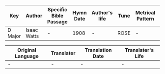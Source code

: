 Key | Author   | Specific Bible Passage     |Hymn Date |Author's life |Tune |Metrical Pattern   |Composer/Source
-- | --------- | ---------------------------|----------|--------------|-----|-------------------|-------------  
D Major |Isaac Watts |- |1908 |- |ROSE |- |Unknown

Original Language | Translater | Translation Date   | Translater's Life  
----------------- | --------- | --------------------|-------------     
\- |- |- |-
